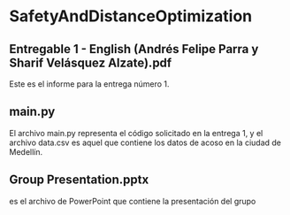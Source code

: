 # SafetyAndDistanceOptimization

## Entregable 1 - English (Andrés Felipe Parra y Sharif Velásquez Alzate).pdf
Este es el informe para la entrega número 1.

## main.py
El archivo main.py representa el código solicitado en la entrega 1, y el archivo data.csv es aquel que contiene los datos de acoso en la ciudad de Medellín.

## Group Presentation.pptx
es el archivo de PowerPoint que contiene la presentación del grupo
